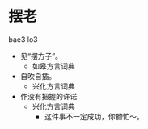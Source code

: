 



# 摆老
bae3 lo3
+ 见“摆方子”。
  * 如皋方言词典
+ 自吹自插。
  * 兴化方言词典
+ 作没有把握的许诺
  * 兴化方言词典
    - 这件事不一定成功，你覅忙～。
